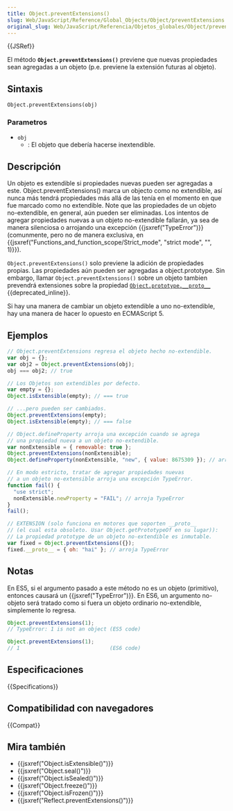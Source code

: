 ```yaml
---
title: Object.preventExtensions()
slug: Web/JavaScript/Reference/Global_Objects/Object/preventExtensions
original_slug: Web/JavaScript/Referencia/Objetos_globales/Object/preventExtensions
---
```


{{JSRef}}

El método **`Object.preventExtensions()`** previene que nuevas propiedades sean agregadas a un objeto (p.e. previene la extensión futuras al objeto).

## Sintaxis

```
Object.preventExtensions(obj)
```

### Parametros

- `obj`
  - : El objeto que debería hacerse inextendible.

## Descripción

Un objeto es extendible si propiedades nuevas pueden ser agregadas a este. Object.preventExtensions() marca un objecto como no extendible, así nunca más tendrá propiedades más allá de las tenía en el momento en que fue marcado como no extendible. Note que las propiedades de un objeto no-extendible, en general, aún pueden ser eliminadas. Los intentos de agregar propiedades nuevas a un objeto no-extendible fallarán, ya sea de manera silenciosa o arrojando una excepción {{jsxref("TypeError")}} (comunmente, pero no de manera exclusiva, en {{jsxref("Functions_and_function_scope/Strict_mode", "strict mode", "", 1)}}).

`Object.preventExtensions()` solo previene la adición de propiedades propias. Las propiedades aún pueden ser agregadas a object.prototype. Sin embargo, llamar `Object.preventExtensions()` sobre un objeto tambien prevendrá extensiones sobre la propiedad [`Object.prototype.__proto__`](/es/docs/Web/JavaScript/Reference/Global_Objects/Object/proto) {{deprecated_inline}}.

Si hay una manera de cambiar un objeto extendible a uno no-extendible, hay una manera de hacer lo opuesto en ECMAScript 5.

## Ejemplos

```js
// Object.preventExtensions regresa el objeto hecho no-extendible.
var obj = {};
var obj2 = Object.preventExtensions(obj);
obj === obj2; // true

// Los Objetos son extendibles por defecto.
var empty = {};
Object.isExtensible(empty); // === true

// ...pero pueden ser cambiados.
Object.preventExtensions(empty);
Object.isExtensible(empty); // === false

// Object.defineProperty arroja una excepción cuando se agrega
// una propiedad nueva a un objeto no-extendible.
var nonExtensible = { removable: true };
Object.preventExtensions(nonExtensible);
Object.defineProperty(nonExtensible, "new", { value: 8675309 }); // arroja TypeError

// En modo estricto, tratar de agregar propiedades nuevas
// a un objeto no-extensible arroja una excepción TypeError.
function fail() {
  "use strict";
  nonExtensible.newProperty = "FAIL"; // arroja TypeError
}
fail();

// EXTENSION (solo funciona en motores que soporten __proto__
// (el cual esta obsoleto. Usar Object.getPrototypeOf en su lugar)):
// La propiedad prototype de un objeto no-extendible es inmutable.
var fixed = Object.preventExtensions({});
fixed.__proto__ = { oh: "hai" }; // arroja TypeError
```

## Notas

En ES5, si el argumento pasado a este método no es un objeto (primitivo), entonces causará un {{jsxref("TypeError")}}. En ES6, un argumento no-objeto será tratado como si fuera un objeto ordinario no-extendible, simplemente lo regresa.

```js
Object.preventExtensions(1);
// TypeError: 1 is not an object (ES5 code)

Object.preventExtensions(1);
// 1                             (ES6 code)
```

## Especificaciones

{{Specifications}}

## Compatibilidad con navegadores

{{Compat}}

## Mira también

- {{jsxref("Object.isExtensible()")}}
- {{jsxref("Object.seal()")}}
- {{jsxref("Object.isSealed()")}}
- {{jsxref("Object.freeze()")}}
- {{jsxref("Object.isFrozen()")}}
- {{jsxref("Reflect.preventExtensions()")}}
